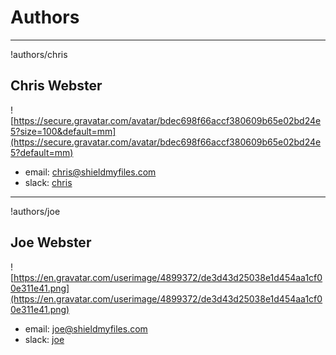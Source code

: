 # Authors

____________________________________

!authors/chris
## Chris Webster
![https://secure.gravatar.com/avatar/bdec698f66accf380609b65e02bd24e5?size=100&default=mm](https://secure.gravatar.com/avatar/bdec698f66accf380609b65e02bd24e5?default=mm)
* email: [chris@shieldmyfiles.com](mailto:chris@shieldmyfile.com)
* slack: [chris](https://shieldmyfiles.slack.com/team/chris)

____________________________________

!authors/joe
## Joe Webster

![https://en.gravatar.com/userimage/4899372/de3d43d25038e1d454aa1cf00e311e41.png](https://en.gravatar.com/userimage/4899372/de3d43d25038e1d454aa1cf00e311e41.png)
* email: joe@shieldmyfiles.com 
* slack: [joe](https://shieldmyfiles.slack.com/team/jwebster)
